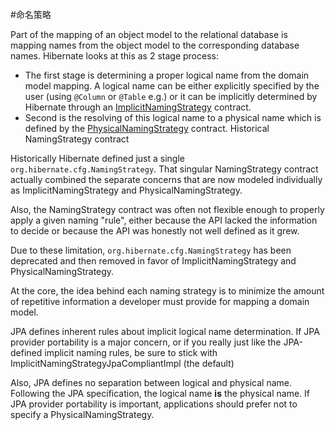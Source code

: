 #命名策略

Part of the mapping of an object model to the relational database is
mapping names from the object model to the corresponding database names.
Hibernate looks at this as 2 stage process:


* The first stage is determining a proper logical name from the domain model mapping. A
logical name can be either explicitly specified by the user (using `@Column` or
`@Table` e.g.) or it can be implicitly determined by Hibernate through an
[ImplicitNamingStrategy](#ImplicitNamingStrategy) contract.
* Second is the resolving of this logical name to a physical name which is defined
by the [PhysicalNamingStrategy](#PhysicalNamingStrategy) contract.
Historical NamingStrategy contract


Historically Hibernate defined just a single `org.hibernate.cfg.NamingStrategy`. That singular
NamingStrategy contract actually combined the separate concerns that are now modeled individually
as ImplicitNamingStrategy and PhysicalNamingStrategy.


Also, the NamingStrategy contract was often not flexible enough to properly apply a given naming
"rule", either because the API lacked the information to decide or because the API was honestly
not well defined as it grew.

Due to these limitation, `org.hibernate.cfg.NamingStrategy` has been deprecated and then removed
in favor of ImplicitNamingStrategy and PhysicalNamingStrategy.

At the core, the idea behind each naming strategy is to minimize the amount of
repetitive information a developer must provide for mapping a domain model.


JPA defines inherent rules about implicit logical name determination. If JPA provider
portability is a major concern, or if you really just like the JPA-defined implicit
naming rules, be sure to stick with ImplicitNamingStrategyJpaCompliantImpl (the default)

Also, JPA defines no separation between logical and physical name. Following the JPA
specification, the logical name **is** the physical name. If JPA provider portability
is important, applications should prefer not to specify a PhysicalNamingStrategy.
